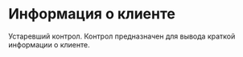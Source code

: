 ﻿---
description: 2.4.7
---
# Информация о клиенте
Устаревший контрол.
Контрол предназначен для вывода краткой информации о клиенте.
